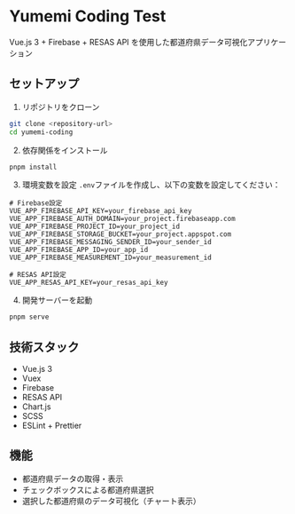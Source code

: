 # Yumemi Coding Test

Vue.js 3 + Firebase + RESAS API を使用した都道府県データ可視化アプリケーション

## セットアップ

1. リポジトリをクローン
```bash
git clone <repository-url>
cd yumemi-coding
```

2. 依存関係をインストール
```bash
pnpm install
```

3. 環境変数を設定
`.env`ファイルを作成し、以下の変数を設定してください：

```env
# Firebase設定
VUE_APP_FIREBASE_API_KEY=your_firebase_api_key
VUE_APP_FIREBASE_AUTH_DOMAIN=your_project.firebaseapp.com
VUE_APP_FIREBASE_PROJECT_ID=your_project_id
VUE_APP_FIREBASE_STORAGE_BUCKET=your_project.appspot.com
VUE_APP_FIREBASE_MESSAGING_SENDER_ID=your_sender_id
VUE_APP_FIREBASE_APP_ID=your_app_id
VUE_APP_FIREBASE_MEASUREMENT_ID=your_measurement_id

# RESAS API設定
VUE_APP_RESAS_API_KEY=your_resas_api_key
```

4. 開発サーバーを起動
```bash
pnpm serve
```

## 技術スタック

- Vue.js 3
- Vuex
- Firebase
- RESAS API
- Chart.js
- SCSS
- ESLint + Prettier

## 機能

- 都道府県データの取得・表示
- チェックボックスによる都道府県選択
- 選択した都道府県のデータ可視化（チャート表示）
